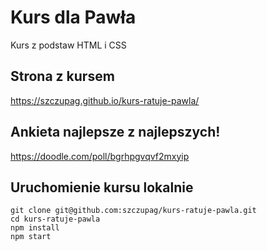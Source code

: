 # Kurs dla Pawła

Kurs z podstaw HTML i CSS

## Strona z kursem
https://szczupag.github.io/kurs-ratuje-pawla/

## Ankieta najlepsze z najlepszych!
https://doodle.com/poll/bgrhpgvqvf2mxyip

## Uruchomienie kursu lokalnie
```
git clone git@github.com:szczupag/kurs-ratuje-pawla.git
cd kurs-ratuje-pawla
npm install
npm start
```